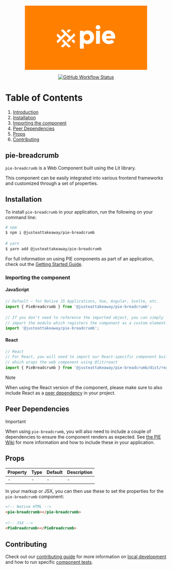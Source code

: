 <p align="center">
  <img align="center" src="../../../readme_image.png" height="200" alt="">
</p>

<p align="center">
  <a href="https://www.npmjs.com/@justeattakeaway/pie-breadcrumb">
    <img alt="GitHub Workflow Status" src="https://img.shields.io/npm/v/@justeattakeaway/pie-breadcrumb.svg">
  </a>
</p>

# Table of Contents

1. [Introduction](#pie-breadcrumb)
2. [Installation](#installation)
3. [Importing the component](#importing-the-component)
4. [Peer Dependencies](#peer-dependencies)
5. [Props](#props)
6. [Contributing](#contributing)

## pie-breadcrumb

`pie-breadcrumb` is a Web Component built using the Lit library.

This component can be easily integrated into various frontend frameworks and customized through a set of properties.


## Installation

To install `pie-breadcrumb` in your application, run the following on your command line:

```bash
# npm
$ npm i @justeattakeaway/pie-breadcrumb

# yarn
$ yarn add @justeattakeaway/pie-breadcrumb
```

For full information on using PIE components as part of an application, check out the [Getting Started Guide](https://github.com/justeattakeaway/pie/wiki/Getting-started-with-PIE-Web-Components).


### Importing the component

#### JavaScript
```js
// Default – for Native JS Applications, Vue, Angular, Svelte, etc.
import { PieBreadcrumb } from '@justeattakeaway/pie-breadcrumb';

// If you don't need to reference the imported object, you can simply
// import the module which registers the component as a custom element.
import '@justeattakeaway/pie-breadcrumb';
```

#### React
```js
// React
// For React, you will need to import our React-specific component build
// which wraps the web component using ​@lit/react
import { PieBreadcrumb } from '@justeattakeaway/pie-breadcrumb/dist/react';
```

> [!NOTE]
> When using the React version of the component, please make sure to also
> include React as a [peer dependency](#peer-dependencies) in your project.


## Peer Dependencies

> [!IMPORTANT]
> When using `pie-breadcrumb`, you will also need to include a couple of dependencies to ensure the component renders as expected. See [the PIE Wiki](https://github.com/justeattakeaway/pie/wiki/Getting-started-with-PIE-Web-Components#expected-dependencies) for more information and how to include these in your application.


## Props

| Property | Type | Default | Description |
|---|---|---|---|
| - | - | - | - |

In your markup or JSX, you can then use these to set the properties for the `pie-breadcrumb` component:

```html
<!-- Native HTML -->
<pie-breadcrumb></pie-breadcrumb>

<!-- JSX -->
<PieBreadcrumb></PieBreadcrumb>
```

## Contributing

Check out our [contributing guide](https://github.com/justeattakeaway/pie/wiki/Contributing-Guide) for more information on [local development](https://github.com/justeattakeaway/pie/wiki/Contributing-Guide#local-development) and how to run specific [component tests](https://github.com/justeattakeaway/pie/wiki/Contributing-Guide#testing).